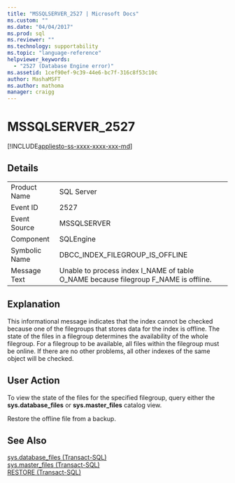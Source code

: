 ```yaml
---
title: "MSSQLSERVER_2527 | Microsoft Docs"
ms.custom: ""
ms.date: "04/04/2017"
ms.prod: sql
ms.reviewer: ""
ms.technology: supportability
ms.topic: "language-reference"
helpviewer_keywords: 
  - "2527 (Database Engine error)"
ms.assetid: 1cef90ef-9c39-44e6-bc7f-316c8f53c10c
author: MashaMSFT
ms.author: mathoma
manager: craigg
---
```

# MSSQLSERVER_2527
[!INCLUDE[appliesto-ss-xxxx-xxxx-xxx-md](../../includes/appliesto-ss-xxxx-xxxx-xxx-md.md)]
  
## Details  
  
|||  
|-|-|  
|Product Name|SQL Server|  
|Event ID|2527|  
|Event Source|MSSQLSERVER|  
|Component|SQLEngine|  
|Symbolic Name|DBCC_INDEX_FILEGROUP_IS_OFFLINE|  
|Message Text|Unable to process index I_NAME of table O_NAME because filegroup F_NAME is offline.|  
  
## Explanation  
This informational message indicates that the index cannot be checked because one of the filegroups that stores data for the index is offline. The state of the files in a filegroup determines the availability of the whole filegroup. For a filegroup to be available, all files within the filegroup must be online. If there are no other problems, all other indexes of the same object will be checked.  
  
## User Action  
To view the state of the files for the specified filegroup, query either the **sys.database_files** or **sys.master_files** catalog view.  
  
Restore the offline file from a backup.  
  
## See Also  
[sys.database_files &#40;Transact-SQL&#41;](~/relational-databases/system-catalog-views/sys-database-files-transact-sql.md)  
[sys.master_files &#40;Transact-SQL&#41;](~/relational-databases/system-catalog-views/sys-master-files-transact-sql.md)  
[RESTORE &#40;Transact-SQL&#41;](~/t-sql/statements/restore-statements-transact-sql.md)  
  

